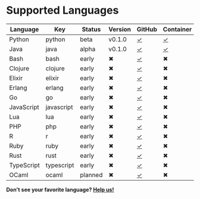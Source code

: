 
# Supported Languages

| Language    | Key        | Status | Version | GitHub    | Container |
|-------------|------------|--------|---------|-----------|-----------|
| Python      | python     | beta   | v0.1.0  |[✓](https://github.com/bblfsh/python-driver) | [✓](https://hub.docker.com/r/bblfsh/python-driver/) |
| Java        | java       | alpha  | v0.1.0  |[✓](https://github.com/bblfsh/java-driver) | [✓](https://hub.docker.com/r/bblfsh/python-driver/) |
| Bash        | bash       | early  | ✖       | [✓](https://github.com/bblfsh/bash-driver) | ✖ |
| Clojure     | clojure    | early  | ✖       | [✓](https://github.com/bblfsh/clojure-driver) | ✖ |
| Elixir      | elixir     | early  | ✖       | [✓](https://github.com/bblfsh/elixir-driver) | ✖ |
| Erlang      | erlang     | early  | ✖       | [✓](https://github.com/bblfsh/erlang-driver) | ✖ |
| Go          | go         | early  | ✖       | [✓](https://github.com/bblfsh/go-driver) | ✖ |
| JavaScript  | javascript | early  | ✖       | [✓](https://github.com/bblfsh/javascript-driver) | ✖ |
| Lua         | lua        | early  | ✖       | [✓](https://github.com/bblfsh/lua-driver) | ✖ |
| PHP         | php        | early  | ✖       | [✓](https://github.com/bblfsh/php-driver) | ✖ |
| R           | r          | early  | ✖       | [✓](https://github.com/bblfsh/r-driver) | ✖ |
| Ruby        | ruby       | early  | ✖       | [✓](https://github.com/bblfsh/ruby-driver) | ✖ |
| Rust        | rust       | early  | ✖       | [✓](https://github.com/bblfsh/rust-driver) | ✖ |
| TypeScript  | typescript | early  | ✖       | [✓](https://github.com/bblfsh/typescript-driver) | ✖ |
| OCaml       | ocaml      | planned  | ✖     | [✓](https://github.com/bblfsh/ocaml-driver) | ✖ |

**Don't see your favorite language? [Help us!](community.md)**
